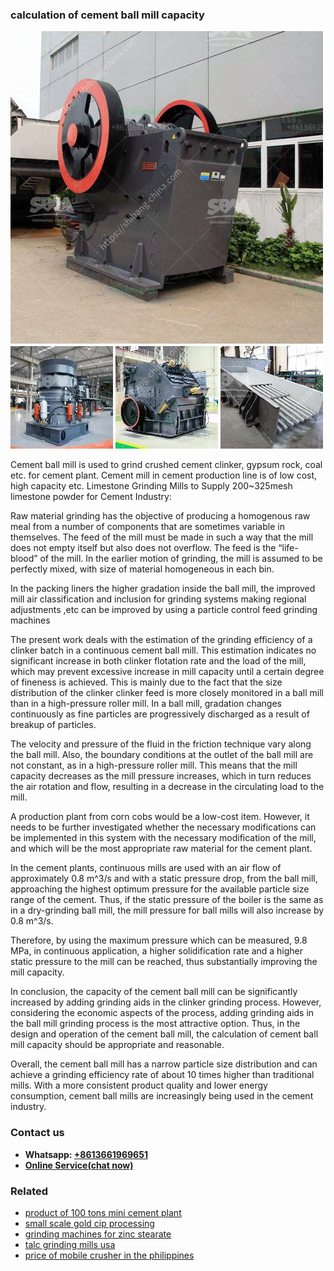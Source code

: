<h3>calculation of cement ball mill capacity</h3><img src='1708332531.jpg' alt=''><p>Cement ball mill is used to grind crushed cement clinker, gypsum rock, coal etc. for cement plant. Cement mill in cement production line is of low cost, high capacity etc. Limestone Grinding Mills to Supply 200~325mesh limestone powder for Cement Industry:</p><p>Raw material grinding has the objective of producing a homogenous raw meal from a number of components that are sometimes variable in themselves. The feed of the mill must be made in such a way that the mill does not empty itself but also does not overflow. The feed is the “life-blood” of the mill. In the earlier motion of grinding, the mill is assumed to be perfectly mixed, with size of material homogeneous in each bin.</p><p>In the packing liners the higher gradation inside the ball mill, the improved mill air classification and inclusion for grinding systems making regional adjustments ,etc can be improved by using a particle control feed grinding machines</p><p>The present work deals with the estimation of the grinding efficiency of a clinker batch in a continuous cement ball mill. This estimation indicates no significant increase in both clinker flotation rate and the load of the mill, which may prevent excessive increase in mill capacity until a certain degree of fineness is achieved. This is mainly due to the fact that the size distribution of the clinker clinker feed is more closely monitored in a ball mill than in a high-pressure roller mill. In a ball mill, gradation changes continuously as fine particles are progressively discharged as a result of breakup of particles.</p><p>The velocity and pressure of the fluid in the friction technique vary along the ball mill. Also, the boundary conditions at the outlet of the ball mill are not constant, as in a high-pressure roller mill. This means that the mill capacity decreases as the mill pressure increases, which in turn reduces the air rotation and flow, resulting in a decrease in the circulating load to the mill.</p><p>A production plant from corn cobs would be a low-cost item. However, it needs to be further investigated whether the necessary modifications can be implemented in this system with the necessary modification of the mill, and which will be the most appropriate raw material for the cement plant.</p><p>In the cement plants, continuous mills are used with an air flow of approximately 0.8 m^3/s and with a static pressure drop, from the ball mill, approaching the highest optimum pressure for the available particle size range of the cement. Thus, if the static pressure of the boiler is the same as in a dry-grinding ball mill, the mill pressure for ball mills will also increase by 0.8 m^3/s. </p><p>Therefore, by using the maximum pressure which can be measured, 9.8 MPa, in continuous application, a higher solidification rate and a higher static pressure to the mill can be reached, thus substantially improving the mill capacity.</p><p>In conclusion, the capacity of the cement ball mill can be significantly increased by adding grinding aids in the clinker grinding process. However, considering the economic aspects of the process, adding grinding aids in the ball mill grinding process is the most attractive option. Thus, in the design and operation of the cement ball mill, the calculation of cement ball mill capacity should be appropriate and reasonable.</p><p>Overall, the cement ball mill has a narrow particle size distribution and can achieve a grinding efficiency rate of about 10 times higher than traditional mills. With a more consistent product quality and lower energy consumption, cement ball mills are increasingly being used in the cement industry.</p><h3>Contact us</h3><ul><li><strong>Whatsapp:&nbsp;<a href="https://wa.me/8613661969651">+8613661969651</a></strong></li><li><a href="https://swt.shibang-china.com/?git&amp;zhl&amp;calculation of cement ball mill capacity"><strong>Online Service(chat now)</strong></a></li></ul><h3>Related</h3><ul><li><a href='product of 100 tons mini cement plant.md'>product of 100 tons mini cement plant</a></li><li><a href='small scale gold cip processing.md'>small scale gold cip processing</a></li><li><a href='grinding machines for zinc stearate.md'>grinding machines for zinc stearate</a></li><li><a href='talc grinding mills usa.md'>talc grinding mills usa</a></li><li><a href='price of mobile crusher in the philippines.md'>price of mobile crusher in the philippines</a></li></ul>